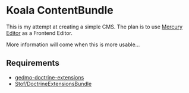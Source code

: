 # Koala ContentBundle
This is my attempt at creating a simple CMS. The plan is to use [Mercury Editor](http://jejacks0n.github.com/mercury/) as a Frontend Editor.

More information will come when this is more usable...

## Requirements
* [gedmo-doctrine-extensions](https://github.com/l3pp4rd/DoctrineExtensions)
* [Stof/DoctrineExtensionsBundle](https://github.com/stof/StofDoctrineExtensionsBundle)